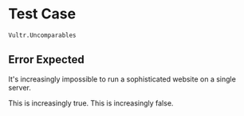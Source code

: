 # Test Case

    Vultr.Uncomparables

## Error Expected

It's increasingly impossible to run a sophisticated website on a single server.

This is increasingly true. This is increasingly false.
